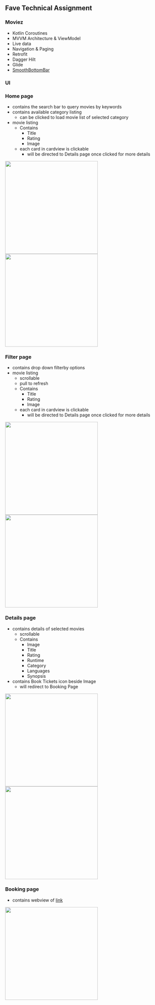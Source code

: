 ## Fave Technical Assignment

### Moviez
- Kotlin Coroutines
- MVVM Architecture & ViewModel
- Live data 
- Navigation & Paging
- Retrofit 
- Dagger Hilt
- Glide 
- [SmoothBottomBar](https://github.com/ibrahimsn98/SmoothBottomBar)

### UI
### **Home page** 
  - contains the search bar to query movies by keywords
  - contains available category listing
    - can be clicked to load movie list of selected category 
  - movie listing 
    - Contains 
      - Title
      - Rating 
      - Image
    - each card in cardview is clickable 
      - will be directed to Details page once clicked for more details
  
<img src = "app%20screenshot/home.png" width ="300" /> <img src = "app%20screenshot/home_search.png" width ="300" /> 

### **Filter page** 
  - contains drop down filterby options
  - movie listing 
    - scrollable
    - pull to refresh 
    - Contains 
      - Title
      - Rating 
      - Image
    - each card in cardview is clickable 
      - will be directed to Details page once clicked for more details

<img src = "app%20screenshot/filter.png" width ="300" /> <img src = "app%20screenshot/filter_selection.png" width ="300" /> 

### **Details page** 
  - contains details of selected movies
    - scrollable  
    - Contains 
      - Image
      - Title
      - Rating 
      - Runtime
      - Category
      - Languages
      - Synopsis
  - contains Book Tickets icon beside Image 
    - will redirect to Booking Page

<img src = "app%20screenshot/details.png" width ="300" /> <img src = "app%20screenshot/details_scrolled.png" width ="300" /> 

### **Booking page** 
  - contains webview of [link](https://www.cathaycineplexes.com.sg/)

<img src = "app%20screenshot/booking.png" width ="300" />
